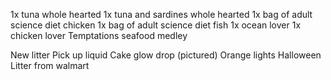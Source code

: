 1x tuna whole hearted
1x tuna and sardines whole hearted 
1x bag of adult science diet chicken
1x bag of adult science diet fish
1x ocean lover
1x chicken lover
Temptations seafood medley

New litter
Pick up liquid
Cake glow drop (pictured)
Orange lights Halloween
Litter from walmart
 